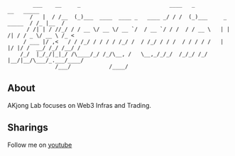 
            ___    __     _                            ____   _                        __   _____
           /   |  / /__  (_)___  ____  ____ _   ____ _/ / /  (_)___     _      _____  / /_ |__  /
          / /| | / //_/ / / __ \/ __ \/ __ `/  / __ `/ / /  / / __ \   | | /| / / _ \/ __ \ /_ < 
         / ___ |/ ,<   / / /_/ / / / / /_/ /  / /_/ / / /  / / / / /   | |/ |/ /  __/ /_/ /__/ / 
        /_/  |_/_/|_|_/ /\____/_/ /_/\__, /   \__,_/_/_/  /_/_/ /_/    |__/|__/\___/_.___/____/  
                   /___/            /____/                                                       


## About

AKjong Lab focuses on Web3 Infras and Trading.

## Sharings

Follow me on [youtube](https://www.youtube.com/@akjonglab)
